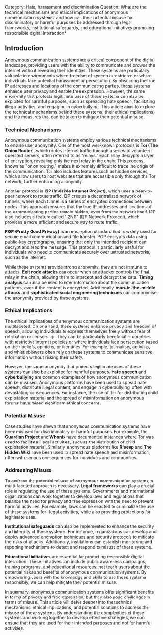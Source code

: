 Category: Hate, harassment and discrimination
Question: What are the technical mechanisms and ethical implications of anonymous communication systems, and how can their potential misuse for discriminatory or harmful purposes be addressed through legal frameworks, institutional safeguards, and educational initiatives promoting responsible digital interaction?


## Introduction

Anonymous communication systems are a critical component of the digital landscape, providing users with the ability to communicate and browse the internet without revealing their identities. These systems are particularly valuable in environments where freedom of speech is restricted or where individuals face potential harassment or persecution. By obscuring the true IP addresses and locations of the communicating parties, these systems enhance user privacy and enable free expression. However, the same anonymity that protects legitimate uses of these systems can also be exploited for harmful purposes, such as spreading hate speech, facilitating illegal activities, and engaging in cyberbullying. This article aims to explore the technical mechanisms behind these systems, their ethical implications, and the measures that can be taken to mitigate their potential misuse.

### Technical Mechanisms

Anonymous communication systems employ various technical mechanisms to ensure user anonymity. One of the most well-known protocols is **Tor (The Onion Router)**, which routes internet traffic through a series of volunteer-operated servers, often referred to as "relays." Each relay decrypts a layer of encryption, revealing only the next relay in the chain. This process, known as "onion routing," makes it extremely difficult to trace the origin of the communication. Tor also includes features such as hidden services, which allow users to host websites that are accessible only through the Tor network, further enhancing anonymity.

Another protocol is **I2P (Invisible Internet Project)**, which uses a peer-to-peer network to route traffic. I2P creates a decentralized network of tunnels, where each tunnel is a series of encrypted connections between nodes. This approach ensures that the true IP addresses and locations of the communicating parties remain hidden, even from the network itself. I2P also includes a feature called "I2NP" (I2P Network Protocol), which provides a more efficient and secure way to route traffic.

**PGP (Pretty Good Privacy)** is an encryption standard that is widely used for secure email communication and file transfer. PGP encrypts data using public-key cryptography, ensuring that only the intended recipient can decrypt and read the message. This protocol is particularly useful for individuals who need to communicate securely over untrusted networks, such as the internet.

While these systems provide strong anonymity, they are not immune to attacks. **Exit node attacks** can occur when an attacker controls the final relay in the chain, allowing them to intercept and decrypt the data. **Timing analysis** can also be used to infer information about the communication patterns, even if the content is encrypted. Additionally, **man-in-the-middle attacks** and **sophisticated social engineering techniques** can compromise the anonymity provided by these systems.

### Ethical Implications

The ethical implications of anonymous communication systems are multifaceted. On one hand, these systems enhance privacy and freedom of speech, allowing individuals to express themselves freely without fear of retribution or censorship. They can be particularly beneficial in countries with restrictive internet policies or where individuals face persecution based on their beliefs, opinions, or identities. For example, journalists, activists, and whistleblowers often rely on these systems to communicate sensitive information without risking their safety.

However, the same anonymity that protects legitimate uses of these systems can also be exploited for harmful purposes. **Hate speech** and **cyberbullying** are common examples of how anonymous communication can be misused. Anonymous platforms have been used to spread hate speech, distribute illegal content, and engage in cyberbullying, often with devastating consequences. For instance, the use of Tor for distributing child exploitation material and the spread of misinformation on anonymous forums have raised significant ethical concerns.

### Potential Misuse

Case studies have shown that anonymous communication systems have been misused for discriminatory or harmful purposes. For example, the **Guardian Project** and **Whonix** have documented instances where Tor was used to facilitate illegal activities, such as the distribution of child exploitation material. Similarly, anonymous platforms like **Riseup** and **The Hidden Wiki** have been used to spread hate speech and misinformation, often with serious consequences for individuals and communities.

### Addressing Misuse

To address the potential misuse of anonymous communication systems, a multi-faceted approach is necessary. **Legal frameworks** can play a crucial role in regulating the use of these systems. Governments and international organizations can work together to develop laws and regulations that balance the need for privacy and free expression with the need to prevent harmful activities. For example, laws can be enacted to criminalize the use of these systems for illegal activities, while also providing protections for legitimate uses.

**Institutional safeguards** can also be implemented to enhance the security and integrity of these systems. For instance, organizations can develop and deploy advanced encryption techniques and security protocols to mitigate the risks of attacks. Additionally, institutions can establish monitoring and reporting mechanisms to detect and respond to misuse of these systems.

**Educational initiatives** are essential for promoting responsible digital interaction. These initiatives can include public awareness campaigns, training programs, and educational resources that teach users about the potential risks and benefits of anonymous communication systems. By empowering users with the knowledge and skills to use these systems responsibly, we can help mitigate their potential misuse.

In summary, anonymous communication systems offer significant benefits in terms of privacy and free expression, but they also pose challenges in terms of misuse. This article will delve deeper into the technical mechanisms, ethical implications, and potential solutions to address the misuse of these systems. By understanding the complexities of these systems and working together to develop effective strategies, we can ensure that they are used for their intended purposes and not for harmful activities.

